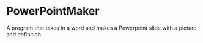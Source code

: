 # PowerPointMaker
A program that takes in a word and makes a Powerpoint slide with a picture and definition.
